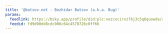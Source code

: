 ```yaml
---
title: '@batsov.net - Bozhidar Batsov (a.k.a. Bug)'
params:
  feedlink: https://bsky.app/profile/did:plc:vezcucirxz76j3c5q6quowda/rss
  feedid: fd9d00dd8cdc006c64c4578726c0ff66
---
```

